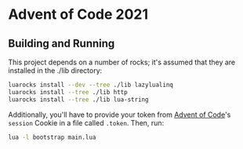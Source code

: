 # Advent of Code 2021

## Building and Running

This project depends on a number of rocks; it's assumed that they are installed in the ./lib directory:

```bash
luarocks install --dev --tree ./lib lazylualinq
luarocks install --tree ./lib http
luarocks install --tree ./lib lua-string
```

Additionally, you'll have to provide your token from [Advent of Code](https://adventofcode.com/2021)'s `session` Cookie in a file called `.token`. Then, run:

```bash
lua -l bootstrap main.lua
```
